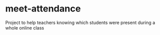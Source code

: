 # meet-attendance
Project to help teachers knowing which students were present during a whole online class
